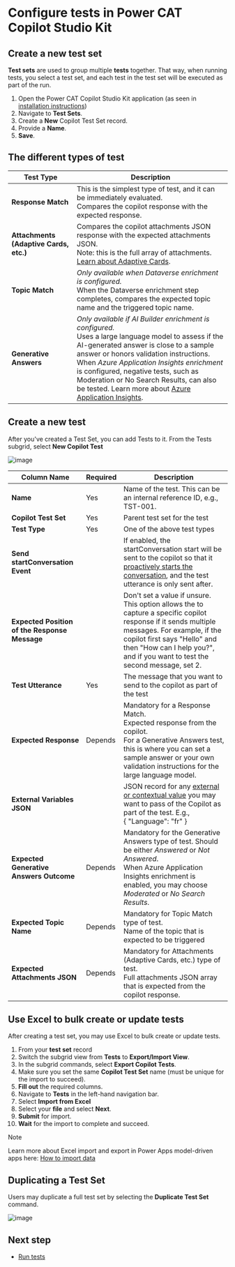 # Configure tests in Power CAT Copilot Studio Kit

## Create a new test set

**Test sets** are used to group multiple **tests** together. That way, when running tests, you select a test set, and each test in the test set will be executed as part of the run.

1. Open the Power CAT Copilot Studio Kit application (as seen in [installation instructions](./INSTALLATION_INSTRUCTIONS.md#access-the-copilot-studio-accelerator-app))
2. Navigate to **Test Sets**.
3. Create a **New** Copilot Test Set record.
4. Provide a **Name**.
5. **Save**.

## The different types of test

| Test Type | Description |
| --- | --- | 
| **Response Match** | This is the simplest type of test, and it can be immediately evaluated. <br> Compares the copilot response with the expected response. |
| **Attachments (Adaptive Cards, etc.)** | Compares the copilot attachments JSON response with the expected attachments JSON. <br> Note: this is the full array of attachments. [Learn about Adaptive Cards](https://learn.microsoft.com/en-us/adaptive-cards/). |
| **Topic Match** | _Only available when Dataverse enrichment is configured._ <br> When the Dataverse enrichment step completes, compares the expected topic name and the triggered topic name. |
| **Generative Answers** | _Only available if AI Builder enrichment is configured._ <br> Uses a large language model to assess if the AI-generated answer is close to a sample answer or honors validation instructions. <br> When _Azure Application Insights enrichment_ is configured, negative tests, such as Moderation or No Search Results, can also be tested. Learn more about [Azure Application Insights](https://learn.microsoft.com/en-us/azure/azure-monitor/app/app-insights-overview). |

## Create a new test

After you've created a Test Set, you can add Tests to it.
From the Tests subgrid, select **New Copilot Test**

![image](https://github.com/microsoft/Powercat-Copilotstudio-Accelerator/assets/37898885/689cfa4a-2c4b-4cc2-be94-4484b00e8c71)

| Column Name | Required | Description | 
| --- | --- | --- |
| **Name** | Yes | Name of the test. This can be an internal reference ID, e.g., TST-001. |
| **Copilot Test Set** | Yes | Parent test set for the test |
| **Test Type** | Yes | One of the above test types |
| **Send startConversation Event** |   | If enabled, the startConversation start will be sent to the copilot so that it [proactively starts the conversation](https://learn.microsoft.com/microsoft-copilot-studio/configure-bot-greeting?tabs=web), and the test utterance is only sent after. |
| **Expected Position of the Response Message** |   | Don't set a value if unsure. <br> This option allows the to capture a specific copilot response if it sends multiple messages. For example, if the copilot first says "Hello" and then "How can I help you?", and if you want to test the second message, set 2. |
| **Test Utterance** | Yes | The message that you want to send to the copilot as part of the test |
| **Expected Response** | Depends | Mandatory for a Response Match. <br> Expected response from the copilot. <br> For a Generative Answers test, this is where you can set a sample answer or your own validation instructions for the large language model.  |
| **External Variables JSON** |   | JSON record for any [external or contextual value](https://learn.microsoft.com/microsoft-copilot-studio/authoring-variables-bot?tabs=webApp#add-global-variables-to-a-custom-canvas) you may want to pass of the Copilot as part of the test. E.g., <br> { "Language": "fr" }  |
| **Expected Generative Answers Outcome** | Depends | Mandatory for the Generative Answers type of test. Should be either _Answered_ or _Not Answered_. <br> When Azure Application Insights enrichment is enabled, you may choose _Moderated_ or _No Search Results_. |
| **Expected Topic Name** | Depends | Mandatory for Topic Match type of test. <br> Name of the topic that is expected to be triggered |
| **Expected Attachments JSON** | Depends | Mandatory for Attachments (Adaptive Cards, etc.) type of test. <br> Full attachments JSON array that is expected from the copilot response. |

## Use Excel to bulk create or update tests

After creating a test set, you may use Excel to bulk create or update tests.
1. From your **test set** record
2. Switch the subgrid view from **Tests** to **Export/Import View**.
3. In the subgrid commands, select **Export Copilot Tests**.
4. Make sure you set the same **Copilot Test Set** name (must be unique for the import to succeed).
5. **Fill out** the required columns.
6. Navigate to **Tests** in the left-hand navigation bar.
7. Select **Import from Excel**
8. Select your **file** and select **Next**.
9. **Submit** for import.
10. **Wait** for the import to complete and succeed.

> [!NOTE]
> Learn more about Excel import and export in Power Apps model-driven apps here: [How to import data
](https://learn.microsoft.com/power-apps/user/import-data)


## Duplicating a Test Set

Users may duplicate a full test set by selecting the **Duplicate Test Set** command.

![image](https://github.com/microsoft/Powercat-Copilotstudio-Accelerator/assets/37898885/a31e9c83-1321-46e3-a887-defa47521a9d)

## Next step
- [Run tests](./RUN_TESTS.md)
